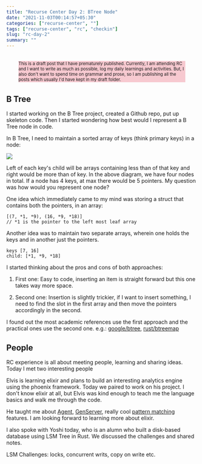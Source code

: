 ```yaml
---
title: "Recurse Center Day 2: BTree Node"
date: "2021-11-03T00:14:57+05:30"
categories: ["recurse-center", ""]
tags: ["recurse-center", "rc", "checkin"]
slug: "rc-day-2"
summary: ""
---
```


<div style="font-size: 0.7rem; margin: 2rem; background: #f7c9d0;"><p>This is a draft post that I have prematurely published. Currently, I am attending RC and I want to write as much as possible, log my daily learnings and activities. But, I also don't want to spend time on grammar and prose, so I am publishing all the posts which usually I'd have kept in my draft folder.</p></div>

## B Tree

I started working on the B Tree project, created a Github repo, put up skeleton code. Then I started wondering how best would I represent a B Tree node in code.

In B Tree, I need to maintain a sorted array of keys (think primary keys) in a node:

![](https://upload.wikimedia.org/wikipedia/commons/thumb/6/65/B-tree.svg/800px-B-tree.svg.png)

Left of each key's child will be arrays containing less than of that key and right would be more than of key. In the above diagram, we have four nodes in total. If a node has 4 keys, at max there would be 5 pointers. My question was how would you represent one node?

One idea which immediately came to my mind was storing a struct that contains both the pointers, in an array:

```
[(7, *1, *9), (16, *9, *18)] 
// *1 is the pointer to the left most leaf array
```

Another idea was to maintain two separate arrays, wherein one holds the keys and in another just the pointers.

```
keys [7, 16]
child: [*1, *9, *18]
```

I started thinking about the pros and cons of both approaches:

1. First one: Easy to code, inserting an item is straight forward but this one takes way more space.

2. Second one: Insertion is slightly trickier, if I want to insert something, I need to find the slot in the first array and then move the pointers accordingly in the second.

I found out the most academic references use the first approach and the practical ones use the second one. e.g.: [google/btree](https://github.com/google/btree), [rust/btreemap](https://doc.rust-lang.org/src/alloc/collections/btree/node.rs.html)


## People

RC experience is all about meeting people, learning and sharing ideas. Today I met two interesting people 

Elvis is learning elixir and plans to build an interesting analytics engine using the phoenix framework. Today we paired to work on his project. I don't know elixir at all, but Elvis was kind enough to teach me the language basics and walk me through the code.

He taught me about [Agent](https://elixir-lang.org/getting-started/mix-otp/agent.html), [GenServer](https://elixir-lang.org/getting-started/mix-otp/genserver.html), really cool [pattern matching](https://elixir-lang.org/getting-started/pattern-matching.html) features. I am looking forward to learning more about elixir.

I also spoke with Yoshi today, who is an alumn who built a disk-based database using LSM Tree in Rust. We discussed the challenges and shared notes.

LSM Challenges: locks, concurrent writs, copy on write etc.
